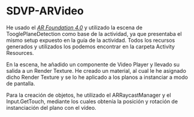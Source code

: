 # SDVP-ARVideo
He usado el [*AR Foundation 4.0*](https://docs.unity3d.com/Packages/com.unity.xr.arfoundation@4.0/manual/index.html) y utilizado la escena de TooglePlaneDetection como base de la actividad, ya que presentaba el mismo setup expuesto en la guía de la actividad. Todos los recursos generados y utilizados los podemos encontrar en la carpeta Activity Resources.

En la escena, he añadido un componente de Video Player y llevado su salida a un Render Texture. He creado un material, al cual le he asignado dicho Render Texture y se lo he aplicado a los planos a instanciar a modo de pantalla.

Para la creación de objetos, he utilizado el ARRaycastManager y el Input.GetTouch, mediante los cuales obtenía la posición y rotación de instanciación del plano con el vídeo.
